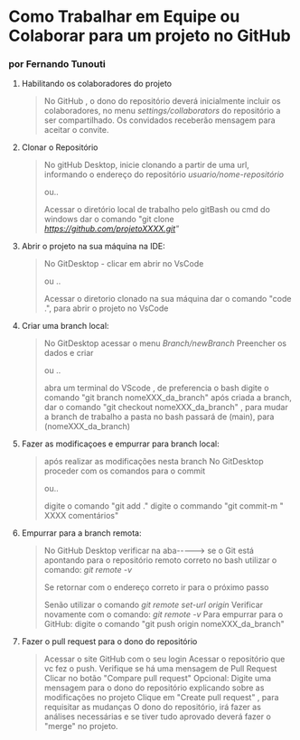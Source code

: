 # Como Trabalhar em Equipe ou Colaborar para um projeto no GitHub
### por Fernando Tunouti
1. Habilitando os colaboradores do projeto
    > No GitHub , o dono do repositório deverá inicialmente incluir os colaboradores, no menu _settings/collaborators_ do repositório a ser compartilhado.
    > Os convidados receberão mensagem para aceitar o convite.
  
1. Clonar o Repositório
    > No gitHub Desktop, inicie clonando a partir de uma url, informando o endereço do repositório _usuario/nome-repositório_
    > 
    > ou..
    > 
    > Acessar o diretório local de trabalho pelo gitBash ou cmd do windows
    > dar o comando "git clone _https://github.com/projetoXXXX.git"_

1. Abrir o projeto na sua máquina na IDE:
    > No GitDesktop - clicar em abrir no VsCode
    > 
    > ou ..
    > 
    > Acessar o diretorio clonado na sua máquina
    > dar o comando "code .", para abrir o projeto no VsCode

1. Criar uma branch local:
    > No GitDesktop acessar o menu _Branch/newBranch_
    > Preencher os dados e criar
    > 
    > ou ..
    > 
    > abra um terminal do VScode , de preferencia o bash
    > digite o comando "git branch nomeXXX_da_branch"
    > após criada a branch, dar o comando "git checkout nomeXXX_da_branch" , para mudar a branch de trabalho
    > a pasta no bash passará de (main), para (nomeXXX_da_branch)

1. Fazer as modificaçoes e empurrar para branch local:
    > após realizar as modificações nesta branch
    > No GitDesktop proceder com os comandos para o commit
    >  
    > ou..
    > 
    > digite o comando "git add ."
    > digite o commando "git commit-m " XXXX comentários"

1. Empurrar para a branch remota:
    > No GitHub Desktop verificar na aba----->  se o Git está apontando para o repositório remoto correto 
    > no bash utilizar o comando: _git remote -v_
    > 
    > Se retornar com o endereço correto ir para o próximo passo
    > 
    > Senão utilizar o comando _git remote set-url origin <https-url>_
    > Verificar novamente com o comando:  _git remote -v_
    > Para empurrar para o GitHub: digite o comando "git push origin nomeXXX_da_branch"

1. Fazer o pull request para o dono do repositório
    > Acessar o site GitHub com o seu login
    > Acessar o repositório que vc fez o push.
    > Verifique se há uma mensagem de Pull Request
    > Clicar no botão "Compare pull request" 
    > Opcional: Digite uma mensagem para o dono do repositório explicando sobre as modificações no projeto
    > Clique em "Create pull request" , para requisitar as mudanças
    > O dono do repositório, irá fazer as análises necessárias e se tiver tudo aprovado deverá fazer o "merge" no projeto.
